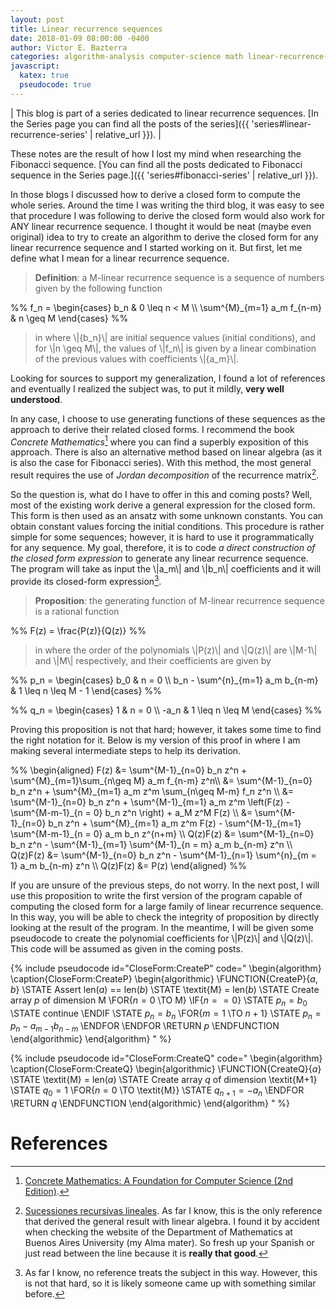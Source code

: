 ```yaml
---
layout: post
title: Linear recurrence sequences
date: 2018-01-09 08:00:00 -0400
author: Victor E. Bazterra
categories: algorithm-analysis computer-science math linear-recurrence-series
javascript:
  katex: true
  pseudocode: true  
---
```


| This blog is part of a series dedicated to linear recurrence sequences. [In the Series page you can find all the posts of the series]({{ 'series#linear-recurrence-series' | relative_url }}). |

These notes are the result of how I lost my mind when researching the Fibonacci sequence. [You can find all the posts dedicated to Fibonacci sequence in the Series page.]({{ 'series#fibonacci-series' | relative_url }}). 

In those blogs I discussed how to derive a closed form to compute the whole series. Around the time I was writing the third blog, it was easy to see that procedure I was following to derive the closed form would also work for ANY linear recurrence sequence. I thought it would be neat (maybe even original) idea to try to create an algorithm to derive the closed form for any linear recurrence sequence and I started working on it. But first, let me define what I mean for a linear recurrence sequence.

> **Definition**: a M-linear recurrence sequence is a sequence of numbers given by the following function

<p>%%
f_n = \begin{cases}
b_n & 0 \leq n < M \\
\sum^{M}_{m=1} a_m f_{n-m} & n \geq M
\end{cases}
%%</p>

> in where \\|\{b_n\}\\| are initial sequence values (initial conditions), and for \\|n \geq M\\|, the values of \\|f_n\\| is given by a linear combination of the previous values with coefficients \\|\{a_m\}\\|.

Looking for sources to support my generalization, I found a lot of references and eventually I realized the subject was, to put it mildly, **very well understood**.

In any case, I choose to use generating functions of these sequences as the approach to derive their related closed forms. I recommend the book *Concrete Mathematics*[^1] where you can find a superbly exposition of this approach. There is also an alternative method based on linear algebra (as it is also the case for Fibonacci series). With this method, the most general result requires the use of *Jordan decomposition* of the recurrence matrix[^2].

So the question is, what do I have to offer in this and coming posts? Well, most of the existing work derive a general expression for the closed form. This form is then used as an ansatz with some unknown constants. You can obtain constant values forcing the initial conditions. This procedure is rather simple for some sequences; however, it is hard to use it programmatically for any sequence. My goal, therefore, it is to code *a direct construction of the closed form expression* to generate any linear recurrence sequence. The program will take as input the \\|a_m\\| and \\|b_n\\| coefficients and it will provide its closed-form expression[^3].

> **Proposition**: the generating function of M-linear recurrence sequence is a rational function

<p>%%
F(z) = \frac{P(z)}{Q(z)}
%%</p>

> in where the order of the polynomials \\|P(z)\\| and \\|Q(z)\\| are \\|M-1\\| and \\|M\\| respectively, and their coefficients are given by

<p>%%
p_n = \begin{cases}
b_0 & n = 0 \\
b_n - \sum^{n}_{m=1} a_m b_{n-m} & 1 \leq n \leq M - 1
\end{cases}
%%</p>

<p>%%
q_n = \begin{cases}
1 & n = 0 \\
-a_n & 1 \leq n \leq M
\end{cases}
%%</p>

Proving this proposition is not that hard; however, it takes some time to find the right notation for it. Below is my version of this proof in where I am making several intermediate steps to help its derivation.

<p>%%
\begin{aligned}
    F(z) &= \sum^{M-1}_{n=0} b_n z^n + \sum^{M}_{m=1}\sum_{n\geq M} a_m f_{n-m} z^n\\
    &= \sum^{M-1}_{n=0} b_n z^n + \sum^{M}_{m=1} a_m z^m \sum_{n\geq M-m} f_n z^n \\
    &= \sum^{M-1}_{n=0} b_n z^n + \sum^{M-1}_{m=1} a_m z^m \left(F(z)  - \sum^{M-m-1}_{n = 0} b_n z^n \right) + a_M z^M F(z) \\
    &= \sum^{M-1}_{n=0} b_n z^n + \sum^{M}_{m=1} a_m z^m F(z) - \sum^{M-1}_{m=1} \sum^{M-m-1}_{n = 0} a_m b_n z^{n+m} \\
    Q(z)F(z) &= \sum^{M-1}_{n=0} b_n z^n - \sum^{M-1}_{m=1} \sum^{M-1}_{n = m} a_m b_{n-m} z^n \\
    Q(z)F(z) &= \sum^{M-1}_{n=0} b_n z^n - \sum^{M-1}_{n=1} \sum^{n}_{m = 1} a_m b_{n-m} z^n \\
    Q(z)F(z) &= P(z)
\end{aligned}
%%</p>

If you are unsure of the previous steps, do not worry. In the next post, I will use this proposition to write the first version of the program capable of computing the closed form for a large family of linear recurrence sequence. In this way, you will be able to check the integrity of proposition by directly looking at the result of the program. In the meantime, I will be given some pseudocode to create the polynomial coefficients for \\|P(z)\\| and \\|Q(z)\\|. This code will be assumed as given in the coming posts.

{% include pseudocode id="CloseForm:CreateP" code="
\begin{algorithm}
\caption{CloseForm:CreateP}
\begin{algorithmic}
\FUNCTION{CreateP}{$a,b$}
    \STATE Assert len($a$) == len($b$)
    \STATE \textit{M} = len($b$)
    \STATE Create array $p$ of dimension M
    \FOR{$n = 0$ \TO M}
        \IF{$n == 0$}
            \STATE $p_n = b_0$
            \STATE continue
        \ENDIF
        \STATE $p_n = b_n$
        \FOR{$m = 1$ \TO $n+1$}
            \STATE $p_n = p_n - a_{m-1} b_{n-m}$
        \ENDFOR
    \ENDFOR
    \RETURN $p$
\ENDFUNCTION
\end{algorithmic}
\end{algorithm}
" %}

{% include pseudocode id="CloseForm:CreateQ" code="
\begin{algorithm}
\caption{CloseForm:CreateQ}
\begin{algorithmic}
\FUNCTION{CreateQ}{$a$}
    \STATE \textit{M} = len($a$)
    \STATE Create array $q$ of dimension \textit{M+1}
    \STATE $q_0 = 1$
    \FOR{$n = 0$ \TO \textit{M}}
        \STATE $q_{n+1} = -a_n$
    \ENDFOR
    \RETURN $q$
\ENDFUNCTION
\end{algorithmic}
\end{algorithm}
" %}

# References

[^1]: [Concrete Mathematics: A Foundation for Computer Science (2nd Edition)](https://www.amazon.com/Concrete-Mathematics-Foundation-Computer-Science/dp/0201558025).

[^2]: [Sucessiones recursivas lineales](http://cms.dm.uba.ar/depto/public/notas/notas/N2.pdf). As far I know, this is the only reference that derived the general result with linear algebra. I found it by accident when checking the website of the Department of Mathematics at Buenos Aires University (my Alma mater). So fresh up your Spanish or just read between the line because it is **really that good**.

[^3]: As far I know, no reference treats the subject in this way. However, this is not that hard, so it is likely someone came up with something similar before.
